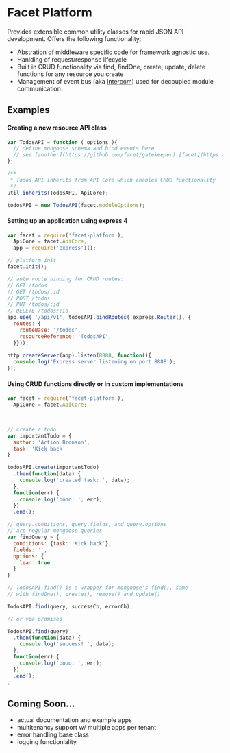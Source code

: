 # Facet Platform

Provides extensible common utility classes for rapid JSON API development. Offers the following functionality:

* Abstration of middleware specific code for framework agnostic use.
* Hanlding of request/response lifecycle
* Built in CRUD functionality via find, findOne, create, update, delete functions for any resource you create
* Management of event bus (aka [Intercom](https://github.com/facet/intercom)) used for decoupled module communication.


## Examples

#### Creating a new resource API class

```js
var TodosAPI = function ( options ){
  // define mongoose schema and bind events here
  // see [another](https://github.com/facet/gatekeeper) [facet](https://github.com/facet/category) [module](https://github.com/facet/catalog) for an example
};

/**
 * Todos API inherits from API Core which enables CRUD functionality
 */
util.inherits(TodosAPI, ApiCore);

todosAPI = new TodosAPI(facet.moduleOptions);
```

#### Setting up an application using express 4

```js
var facet = require('facet-platform'),
  ApiCore = facet.ApiCore,
  app = require('express')();

// platform init
facet.init();

// auto route binding for CRUD routes:
// GET /todos
// GET /todos/:id
// POST /todos
// PUT /todos/:id
// DELETE /todos/:id
app.use( '/api/v1', todosAPI.bindRoutes( express.Router(), {
  routes: {
    routeBase: '/todos',
    resourceReference: 'TodosAPI',
  }}));
  
http.createServer(app).listen(8888, function(){
  console.log('Express server listening on port 8888');
});
```


#### Using CRUD functions directly or in custom implementations

```js
var facet = require('facet-platform'),
  ApiCore = facet.ApiCore;
  


// create a todo
var importantTodo = {
  author: 'Action Bronson',
  task: 'Kick back'
}

todosAPI.create(importantTodo)
  .then(function(data) {
    console.log('created task: ', data);
  },
  function(err) {
    console.log('booo: ', err);
  })
  .end();

// query.conditions, query.fields, and query.options 
// are regular mongoose queries
var findQuery = {
  conditions: {task: 'Kick back'},
  fields: '',
  options: {
    lean: true
  }
}

// TodosAPI.find() is a wrapper for mongoose's find(), same 
// with findOne(), create(), remove() and update()

TodosAPI.find(query, successCb, errorCb);

// or via promises

TodosAPI.find(query)
  .then(function(data) {
    console.log('success! ', data);
  },
  function(err) {
    console.log('booo: ', err);
  })
  .end();
;
```

## Coming Soon...

* actual documentation and example apps
* multitenancy support w/ multiple apps per tenant
* error handling base class
* logging functionlality 
